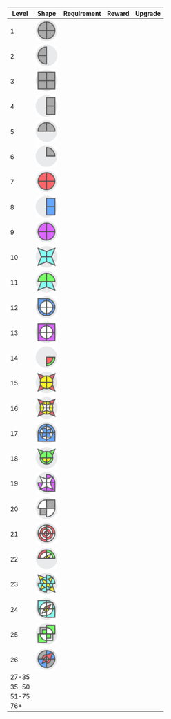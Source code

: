 | <span title="The number of the level">Level</span>|<span title="The shape requirement for the level.">Shape</span>|<span title="The amount/speed requirement for the level.">Requirement</span>|<span title="The reward for completing this level requirement.">Reward</span>|<span title="The upgrade that this shape is first required for, if applicable.">Upgrade</span>|
|-|-|-|-|-|
|1 | <img src="iCuCuCuCu.png" alt="drawing" width="50"/> 
|2|<img src="i----CuCu.png" alt="drawing" width="50"/> 
|3|<img src="iRuRuRuRu.png" alt="drawing" width="50"/> 
|4|<img src="iRuRu----.png" alt="drawing" width="50"/> 
|5|<img src="iCu----Cu.png" alt="drawing" width="50"/> 
|6|<img src="iCu------.png" alt="drawing" width="50"/> 
|7|<img src="iCrCrCrCr.png" alt="drawing" width="50"/> 
|8|<img src="iRbRb----.png" alt="drawing" width="50"/> 
|9|<img src="iCpCpCpCp.png" alt="drawing" width="50"/> 
|10|<img src="iScScScSc.png" alt="drawing" width="50"/> 
|11|<img src="iCgScScCg.png" alt="drawing" width="50"/> 
|12|<img src="iCbCbCbRb_CwCwCwCw.png" alt="drawing" width="50"/> 
|13|<img src="iRpRpRpRp_CwCwCwCw.png" alt="drawing" width="50"/> 
|14|<img src="i--Cg----_--Cr----.png" alt="drawing" width="50"/> 
|15|<img src="iSrSrSrSr_CyCyCyCy.png" alt="drawing" width="50"/> 
|16|<img src="iSrSrSrSr_CyCyCyCy_SwSwSwSw.png" alt="drawing" width="50"/> 
|17|<img src="iCbRbRbCb_CwCwCwCw_WbWbWbWb.png" alt="drawing" width="50"/> 
|18|<img src="iSg----Sg_CgCgCgCg_--CyCy--.png" alt="drawing" width="50"/> 
|19|<img src="iCpRpCp--_SwSwSwSw.png" alt="drawing" width="50"/> 
|20|<img src="iRuCw--Cw_----Ru--.png" alt="drawing" width="50"/> 
|21|<img src="iCrCwCrCw_CwCrCwCr_CrCwCrCw_CwCrCwCr.png" alt="drawing" width="50"/> 
|22|<img src="iCg----Cr_Cw----Cw_Sy------_Cy----Cy.png" alt="drawing" width="50"/> 
|23|<img src="iCcSyCcSy_SyCcSyCc_CcSyCcSy.png" alt="drawing" width="50"/> 
|24|<img src="iCcRcCcRc_RwCwRwCw_Sr--Sw--_CyCyCyCy.png" alt="drawing" width="50"/> 
|25|<img src="iRg--Rg--_CwRwCwRw_--Rg--Rg.png" alt="drawing" width="50"/> 
|26|<img src="iCbCuCbCu_Sr------_--CrSrCr_CwCwCwCw.png" alt="drawing" width="50"/> 
|27-35|
|35-50|
|51-75|
|76+|

